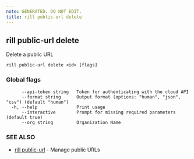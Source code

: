 ```yaml
---
note: GENERATED. DO NOT EDIT.
title: rill public-url delete
---
```

## rill public-url delete

Delete a public URL

```
rill public-url delete <id> [flags]
```

### Global flags

```
      --api-token string   Token for authenticating with the cloud API
      --format string      Output format (options: "human", "json", "csv") (default "human")
  -h, --help               Print usage
      --interactive        Prompt for missing required parameters (default true)
      --org string         Organization Name
```

### SEE ALSO

* [rill public-url](public-url.md)	 - Manage public URLs

